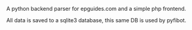 A python backend parser for epguides.com and a simple php frontend.

All data is saved to a sqlite3 database, this same DB is used by pyfibot.